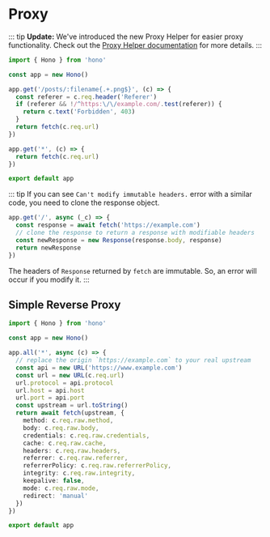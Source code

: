 # Proxy

::: tip
**Update:** We've introduced the new Proxy Helper for easier proxy functionality. Check out the [Proxy Helper documentation](https://hono.dev/docs/helpers/proxy) for more details.
:::

```ts
import { Hono } from 'hono'

const app = new Hono()

app.get('/posts/:filename{.+.png$}', (c) => {
  const referer = c.req.header('Referer')
  if (referer && !/^https:\/\/example.com/.test(referer)) {
    return c.text('Forbidden', 403)
  }
  return fetch(c.req.url)
})

app.get('*', (c) => {
  return fetch(c.req.url)
})

export default app
```

::: tip
If you can see `Can't modify immutable headers.` error with a similar code, you need to clone the response object.

```ts
app.get('/', async (_c) => {
  const response = await fetch('https://example.com')
  // clone the response to return a response with modifiable headers
  const newResponse = new Response(response.body, response)
  return newResponse
})
```

The headers of `Response` returned by `fetch` are immutable. So, an error will occur if you modify it.
:::

## Simple Reverse Proxy

```ts
import { Hono } from 'hono'

const app = new Hono()

app.all('*', async (c) => {
  // replace the origin `https://example.com` to your real upstream
  const api = new URL('https://www.example.com')
  const url = new URL(c.req.url)
  url.protocol = api.protocol
  url.host = api.host
  url.port = api.port
  const upstream = url.toString()
  return await fetch(upstream, {
    method: c.req.raw.method,
    body: c.req.raw.body,
    credentials: c.req.raw.credentials,
    cache: c.req.raw.cache,
    headers: c.req.raw.headers,
    referrer: c.req.raw.referrer,
    referrerPolicy: c.req.raw.referrerPolicy,
    integrity: c.req.raw.integrity,
    keepalive: false,
    mode: c.req.raw.mode,
    redirect: 'manual'
  })
})

export default app
```
